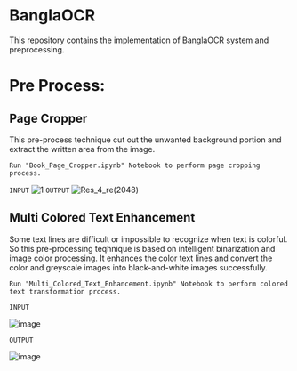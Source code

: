 # BanglaOCR 
This repository contains the implementation of BanglaOCR system and preprocessing.

# Pre Process:
  ## Page Cropper
  This pre-process technique cut out the unwanted background portion and extract the written area from the image.
  
  `Run "Book_Page_Cropper.ipynb" Notebook to perform page cropping process.`
  
`INPUT`
![1](https://user-images.githubusercontent.com/16709991/83765475-0a3bf800-a69d-11ea-8ab7-d0e75fa502d7.png)
`OUTPUT`
![Res_4_re(2048)](https://user-images.githubusercontent.com/16709991/83765489-0d36e880-a69d-11ea-9fe2-6ef598d7c4d8.png)


  ## Multi Colored Text Enhancement
  Some text lines are difficult or impossible to recognize when text is colorful. 
  So this pre-processing teqhnique is based on intelligent binarization and image color processing.
  It enhances the color text lines and convert the color and greyscale images into black-and-white images successfully.
  
  `Run "Multi_Colored_Text_Enhancement.ipynb" Notebook to perform colored text transformation process.`
  
`INPUT`

![image](https://user-images.githubusercontent.com/16709991/83763859-014a2700-a69b-11ea-9b09-18c9b9d59164.png)

`OUTPUT`

![image](https://user-images.githubusercontent.com/16709991/83763889-0c04bc00-a69b-11ea-9a7e-8565c1df6cd2.png)
